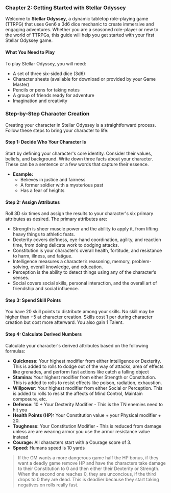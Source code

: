 ### Chapter 2: Getting Started with Stellar Odyssey

Welcome to **Stellar Odyssey**, a dynamic tabletop role-playing game (TTRPG) that uses Gen6 a 3d6 dice mechanic to create immersive and engaging adventures. Whether you are a seasoned role-player or new to the world of TTRPGs, this guide will help you get started with your first Stellar Odyssey game.

#### **What You Need to Play**

To play Stellar Odyssey, you will need:
- A set of three six-sided dice (3d6)
- Character sheets (available for download or provided by your Game Master)
- Pencils or pens for taking notes
- A group of friends ready for adventure
- Imagination and creativity

### Step-by-Step Character Creation

Creating your character in Stellar Odyssey is a straightforward process. Follow these steps to bring your character to life:

#### **Step 1: Decide Who Your Character Is**
Start by defining your character's core identity. Consider their values, beliefs, and background. Write down three facts about your character. These can be a sentence or a few words that capture their essence.
- **Example:**
  - Believes in justice and fairness
  - A former soldier with a mysterious past
  - Has a fear of heights

#### **Step 2: Assign Attributes**
Roll 3D six times and assign the results to your character's six primary attributes as desired. The primary attributes are:
- Strength is sheer muscle power and the ability to apply it, from lifting heavy things to athletic feats.
- Dexterity covers deftness, eye-hand coordination, agility, and reaction time, from doing delicate work to dodging attacks.
- Constitution is your character’s overall health, fortitude, and resistance to harm, illness, and fatigue.
- Intelligence measures a character’s reasoning, memory, problem-solving, overall knowledge, and education.
- Perception is the ability to detect things using any of the character’s senses.
- Social covers social skills, personal interaction, and the overall art of friendship and social influence.

#### **Step 3: Spend Skill Points**
You have 20 skill points to distribute among your skills. No skill may be higher than +5 at character creation. Skills cost 1 per during character creation but cost more afterward. You also gain 1 Talent.

#### **Step 4: Calculate Derived Numbers**
Calculate your character's derived attributes based on the following formulas:
- **Quickness:** Your highest modifier from either Intelligence or Dexterity. This is added to rolls to dodge out of the way of attacks, area of effects like grenades, and perform fast actions like catch a falling object
- **Stamina:** Your highest modifier from either Strength or Constitution. This is added to rolls to resist effects like poison, radiation, exhaustion.
- **Willpower:** Your highest modifier from either Social or Perception. This is added to rolls to resist the affects of Mind Control, Maintain composure, etc.
- **Defense:** 10 + Your Dexterity Modifier - This is the TN enemies need to hit you
- **Health Points (HP):** Your Constitution value + your Physical modifier + 20.
- **Toughness:** Your Constitution Modifier - This is reduced from damage unless are are wearing armor you use the armor resistance value instead
- **Courage:** All characters start with a Courage score of 3.
- **Speed:** Humans speed is 10 yards

> If the GM wants a more dangerous game half the HP bonus, if they want a deadly game remove HP and have the characters take damage to their Constitution to 0 and then either their Dexterity or Strength. When the second one reaches 0, they are unconcious, if the third drops to 0 they are dead. This is deadlier because they start taking negatives on rolls really fast.

